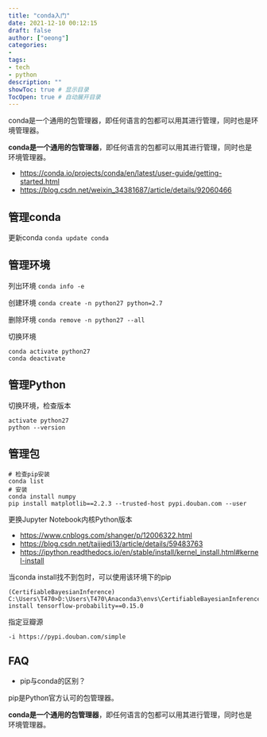 ```yaml
---
title: "conda入门"
date: 2021-12-10 00:12:15
draft: false
author: ["oeong"]
categories: 
- 
tags: 
- tech
- python
description: ""
showToc: true # 显示目录
TocOpen: true # 自动展开目录
---
```


<meta name="referrer" content="no-referrer"/>
conda是一个通用的包管理器，即任何语言的包都可以用其进行管理，同时也是环境管理器。	

<!-- more -->

**conda是一个通用的包管理器**，即任何语言的包都可以用其进行管理，同时也是环境管理器。	

- https://conda.io/projects/conda/en/latest/user-guide/getting-started.html
- https://blog.csdn.net/weixin_34381687/article/details/92060466

## 管理conda

更新conda
`conda update conda`


## 管理环境

列出环境
`conda info -e`

创建环境
`conda create -n python27 python=2.7`

删除环境
`conda remove -n python27 --all`

切换环境

```
conda activate python27
conda deactivate
```

## 管理Python

切换环境，检查版本

```
activate python27
python --version
```

## 管理包

```
# 检查pip安装
conda list
# 安装
conda install numpy
pip install matplotlib==2.2.3 --trusted-host pypi.douban.com --user
```

更换Jupyter Notebook内核Python版本

- https://www.cnblogs.com/shanger/p/12006322.html
- https://blog.csdn.net/taijiedi13/article/details/59483763
- https://ipython.readthedocs.io/en/stable/install/kernel_install.html#kernel-install

当conda install找不到包时，可以使用该环境下的pip

```
(CertifiableBayesianInference) C:\Users\T470>D:\Users\T470\Anaconda3\envs\CertifiableBayesianInference\Scripts\pip install tensorflow-probability==0.15.0
```

指定豆瓣源

`-i https://pypi.douban.com/simple`

## FAQ

- pip与conda的区别？

pip是Python官方认可的包管理器。

**conda是一个通用的包管理器**，即任何语言的包都可以用其进行管理，同时也是环境管理器。	